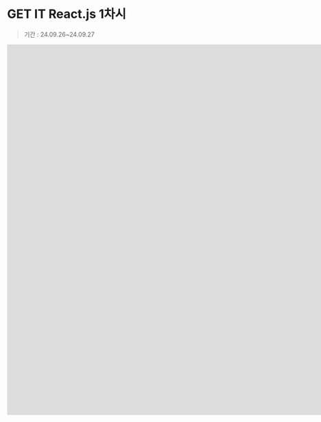 # GET IT React.js 1차시
> 기간 : 24.09.26~24.09.27


<iframe width="1536" height="864" src="https://www.youtube.com/embed/PjMbUsp3zPo" title="GETIT 5기 SW react교육 1차시" frameborder="0" allow="accelerometer; autoplay; clipboard-write; encrypted-media; gyroscope; picture-in-picture; web-share" referrerpolicy="strict-origin-when-cross-origin" allowfullscreen></iframe>

